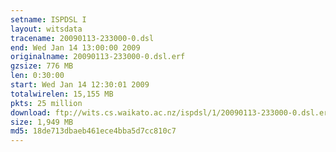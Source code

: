 ```yaml
---
setname: ISPDSL I
layout: witsdata
tracename: 20090113-233000-0.dsl
end: Wed Jan 14 13:00:00 2009
originalname: 20090113-233000-0.dsl.erf
gzsize: 776 MB
len: 0:30:00
start: Wed Jan 14 12:30:01 2009
totalwirelen: 15,155 MB
pkts: 25 million
download: ftp://wits.cs.waikato.ac.nz/ispdsl/1/20090113-233000-0.dsl.erf.gz
size: 1,949 MB
md5: 18de713dbaeb461ece4bba5d7cc810c7
---
```


